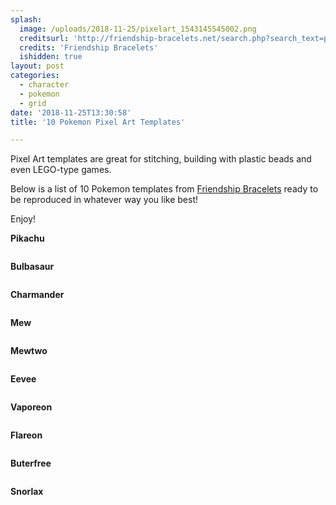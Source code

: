 ```yaml
---
splash:
  image: /uploads/2018-11-25/pixelart_1543145545002.png
  creditsurl: 'http://friendship-bracelets.net/search.php?search_text=pokemon'
  credits: 'Friendship Bracelets'
  ishidden: true
layout: post
categories:
  - character
  - pokemon
  - grid
date: '2018-11-25T13:30:58'
title: '10 Pokemon Pixel Art Templates'

---
```

<p>Pixel Art templates are great for stitching, building with plastic beads and even LEGO-type games.</p><p>Below is a list of 10 Pokemon templates from&nbsp;<a href="http://friendship-bracelets.net/search.php?search_text=pokemon" target="_blank">Friendship Bracelets</a>&nbsp;ready to be reproduced in whatever way you like best!</p><p>Enjoy!</p><p><strong>Pikachu</strong></p><figure contenteditable="false"><img data-src="/uploads/2018-11-25/pixelart_1543145550507.png"></figure><p><strong>Bulbasaur</strong></p><figure contenteditable="false"><img data-src="/uploads/2018-11-25/pixelart_1543145569196.png"></figure><p><strong>Charmander</strong></p><figure contenteditable="false"><img data-src="/uploads/2018-11-25/pixelart_1543145582966.png"></figure><p><strong>Mew</strong></p><figure contenteditable="false"><img data-src="/uploads/2018-11-25/pixelart_1543145606763.png"></figure><p><strong>Mewtwo</strong></p><figure contenteditable="false"><img data-src="/uploads/2018-11-25/pixelart_1543145620562.png"></figure><p><strong>Eevee</strong></p><figure contenteditable="false"><img data-src="/uploads/2018-11-25/pixelart_1543145659427.gif"></figure><p><strong>Vaporeon</strong></p><figure contenteditable="false"><img data-src="/uploads/2018-11-25/pixelart_1543145673530.png"></figure><p><strong>Flareon</strong></p><figure contenteditable="false"><img data-src="/uploads/2018-11-25/pixelart_1543145686904.png"></figure><p><strong>Buterfree</strong></p><figure contenteditable="false"><img data-src="/uploads/2018-11-25/pixelart_1543145702760.png"></figure><p><strong>Snorlax</strong></p><figure contenteditable="false"><img data-src="/uploads/2018-11-25/pixelart_1543145715155.png"></figure>